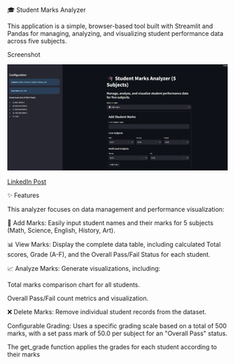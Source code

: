 🎓 Student Marks Analyzer

This application is a simple, browser-based tool built with Streamlit and Pandas for managing, analyzing, and visualizing student performance data across five subjects.

Screenshot 

![Marks Analyzer Screenshot](https://github.com/hashircode/marks_analyzer/blob/main/screenshot.png)

[LinkedIn Post](https://www.linkedin.com/posts/muhammad-hashir-485b53376_just-built-a-student-marks-analyzer-web-activity-7385670866681982976-jKu9?utm_source=share&utm_medium=member_android&rcm=ACoAAF0TD-UBgSlbFejRCD4tolGMvkZ_smPvzLY)

 
✨ Features

This analyzer focuses on  data management and performance visualization:

📝 Add Marks: Easily input student names and their marks for 5 subjects (Math, Science, English, History, Art).

📊 View Marks: Display the complete data table, including calculated Total scores, Grade (A-F), and the Overall Pass/Fail Status for each student.

📈 Analyze Marks: Generate visualizations, including:

Total marks comparison chart for all students.

Overall Pass/Fail count metrics and visualization.

❌ Delete Marks: Remove individual student records from the dataset.

Configurable Grading: Uses a specific grading scale based on a total of 500 marks, with a set pass mark of 50.0 per subject for an "Overall Pass" status.

The get_grade function applies the grades for each student according to their marks 

